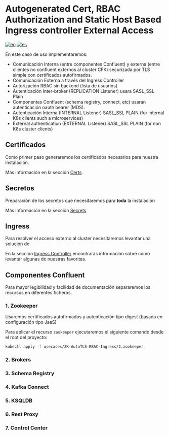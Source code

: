 # Autogenerated Cert, RBAC Authorization and Static Host Based Ingress controller External Access

[![en](https://img.shields.io/badge/lang-en-red.svg)](https://github.com/ogomezso/cfk-runbooks/blob/main/usecases/ZK-AutoTLS-RBAC-Ingress/README.md)
[![es](https://img.shields.io/badge/lang-es-yellow.svg)](https://github.com/ogomezso/cfk-runbooks/blob/main/ussescases/ZK-AutoTLS-RBAC-Ingress/README.es.md)

En este caso de uso implementaremos:

- Comunicación Interna (entre componentes Confluent) y externa (entre clientes no confluent externos al cluster CFK) securizada por TLS simple con certificados autofirmados.
- Comunicación Externa a través del Ingress Controller
- Autorización RBAC sin backend (lista de usuarios)
- Autenticación Inter-broker (REPLICATION Listener) usara SASL_SSL Plain
- Componentes Confluent (schema registry, connect, etc) usaran autenticación oauth bearer (MDS).
- Autenticación Interna (INTERNAL Listener) SASL_SSL PLAIN (for internal K8s clients such a microservices)
- External authentication (EXTERNAL Listener) SASL_SSL PLAIN (for non K8s cluster clients)

## Certificados

Como primer paso generaremos los certificados necesarios para nuestra instalación.

Más información en la sección [Certs](https://github.com/ogomezso/cfk-runbooks/blob/main/usecases/ZK-AutoTLS-RBAC-Ingress/certs/README.es.md).

## Secretos

Preparación de los secretos que necesitaremos para **toda** la instalación

Más información en la sección  [Secrets](https://github.com/ogomezso/cfk-runbooks/blob/main/usecases/ZK-AutoTLS-RBAC-Ingress/secrets/README.es.md).

## Ingress

Para resolver el acceso externo al cluster necesitaremos levantar una solución de

En la sección [Ingress Controller](https://github.com/ogomezso/cfk-runbooks/blob/main/ingress/README.md) encontrarás información sobre como levantar algunas de nuestras favoritas.

## Componentes Confluent

Para mayor legibilidad y facilidad de documentación separaremos los recursos en diferentes ficheros.

### 1. Zookeeper

Usaremos certificados autofirmados y autenticación tipo digest (basada en configuración tipo JaaS)

Para aplicar el recurso `zookeeper` ejecutaremos el siguiente comando desde el root del proyecto:

```bash
kubectl apply -f usecases/ZK-AutoTLS-RBAC-Ingress/2.zookeeper
```

### 2. Brokers

### 3. Schema Registry

### 4. Kafka Connect

### 5. KSQLDB

### 6. Rest Proxy

### 7. Control Center
